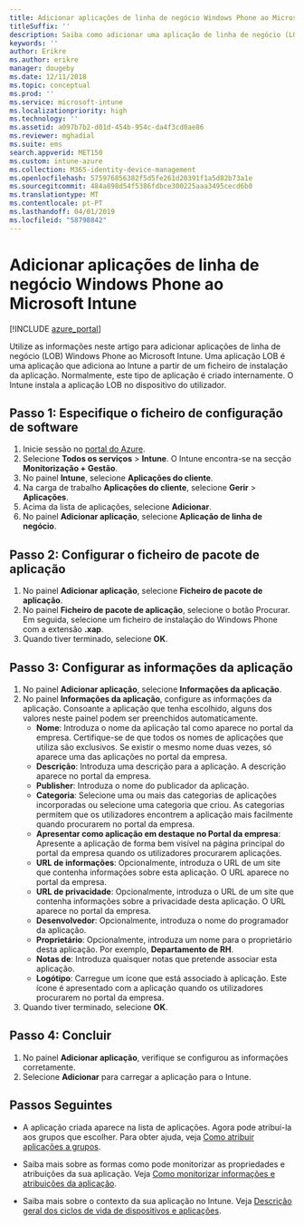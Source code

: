 ```yaml
---
title: Adicionar aplicações de linha de negócio Windows Phone ao Microsoft Intune
titleSuffix: ''
description: Saiba como adicionar uma aplicação de linha de negócio (LOB) Windows Phone com o Microsoft Intune.
keywords: ''
author: Erikre
ms.author: erikre
manager: dougeby
ms.date: 12/11/2018
ms.topic: conceptual
ms.prod: ''
ms.service: microsoft-intune
ms.localizationpriority: high
ms.technology: ''
ms.assetid: a097b7b2-d01d-454b-954c-da4f3cd0ae86
ms.reviewer: mghadial
ms.suite: ems
search.appverid: MET150
ms.custom: intune-azure
ms.collection: M365-identity-device-management
ms.openlocfilehash: 575976856382f5d5fe261d20391f1a5d82b73a1e
ms.sourcegitcommit: 484a898d54f5386fdbce300225aaa3495cecd6b0
ms.translationtype: MT
ms.contentlocale: pt-PT
ms.lasthandoff: 04/01/2019
ms.locfileid: "58798842"
---
```

# <a name="add-a-windows-phone-line-of-business-app-to-microsoft-intune"></a>Adicionar aplicações de linha de negócio Windows Phone ao Microsoft Intune

[!INCLUDE [azure_portal](./includes/azure_portal.md)]

Utilize as informações neste artigo para adicionar aplicações de linha de negócio (LOB) Windows Phone ao Microsoft Intune. Uma aplicação LOB é uma aplicação que adiciona ao Intune a partir de um ficheiro de instalação da aplicação. Normalmente, este tipo de aplicação é criado internamente. O Intune instala a aplicação LOB no dispositivo do utilizador. 

## <a name="step-1-specify-the-software-setup-file"></a>Passo 1: Especifique o ficheiro de configuração de software

1. Inicie sessão no [portal do Azure](https://portal.azure.com).
2. Selecione **Todos os serviços** > **Intune**. O Intune encontra-se na secção **Monitorização + Gestão**.
3. No painel **Intune**, selecione **Aplicações do cliente**.
4. Na carga de trabalho **Aplicações do cliente**, selecione **Gerir** > **Aplicações**.
5. Acima da lista de aplicações, selecione **Adicionar**.
6. No painel **Adicionar aplicação**, selecione **Aplicação de linha de negócio**.

## <a name="step-2-configure-the-app-package-file"></a>Passo 2: Configurar o ficheiro de pacote de aplicação

1. No painel **Adicionar aplicação**, selecione **Ficheiro de pacote de aplicação**.
2. No painel **Ficheiro de pacote de aplicação**, selecione o botão Procurar. Em seguida, selecione um ficheiro de instalação do Windows Phone com a extensão **.xap**.
3. Quando tiver terminado, selecione **OK**.


## <a name="step-3-configure-app-information"></a>Passo 3: Configurar as informações da aplicação

1. No painel **Adicionar aplicação**, selecione **Informações da aplicação**.
2. No painel **Informações da aplicação**, configure as informações da aplicação. Consoante a aplicação que tenha escolhido, alguns dos valores neste painel podem ser preenchidos automaticamente.
    - **Nome**: Introduza o nome da aplicação tal como aparece no portal da empresa. Certifique-se de que todos os nomes de aplicações que utiliza são exclusivos. Se existir o mesmo nome duas vezes, só aparece uma das aplicações no portal da empresa.
    - **Descrição**: Introduza uma descrição para a aplicação. A descrição aparece no portal da empresa.
    - **Publisher**: Introduza o nome do publicador da aplicação.
    - **Categoria**: Selecione uma ou mais das categorias de aplicações incorporadas ou selecione uma categoria que criou. As categorias permitem que os utilizadores encontrem a aplicação mais facilmente quando procurarem no portal da empresa.
    - **Apresentar como aplicação em destaque no Portal da empresa**: Apresente a aplicação de forma bem visível na página principal do portal da empresa quando os utilizadores procurarem aplicações.
    - **URL de informações**: Opcionalmente, introduza o URL de um site que contenha informações sobre esta aplicação. O URL aparece no portal da empresa.
    - **URL de privacidade**: Opcionalmente, introduza o URL de um site que contenha informações sobre a privacidade desta aplicação. O URL aparece no portal da empresa.
    - **Desenvolvedor**: Opcionalmente, introduza o nome do programador da aplicação.
    - **Proprietário**: Opcionalmente, introduza um nome para o proprietário desta aplicação. Por exemplo, **Departamento de RH**.
    - **Notas de**: Introduza quaisquer notas que pretende associar esta aplicação.
    - **Logótipo**: Carregue um ícone que está associado à aplicação. Este ícone é apresentado com a aplicação quando os utilizadores procurarem no portal da empresa.
3. Quando tiver terminado, selecione **OK**.

## <a name="step-4-finish-up"></a>Passo 4: Concluir

1. No painel **Adicionar aplicação**, verifique se configurou as informações corretamente.
2. Selecione **Adicionar** para carregar a aplicação para o Intune.

## <a name="next-steps"></a>Passos Seguintes

- A aplicação criada aparece na lista de aplicações. Agora pode atribuí-la aos grupos que escolher. Para obter ajuda, veja [Como atribuir aplicações a grupos](apps-deploy.md).

- Saiba mais sobre as formas como pode monitorizar as propriedades e atribuições da sua aplicação. Veja [Como monitorizar informações e atribuições da aplicação](apps-monitor.md).

- Saiba mais sobre o contexto da sua aplicação no Intune. Veja [Descrição geral dos ciclos de vida de dispositivos e aplicações](introduction-device-app-lifecycles.md).
